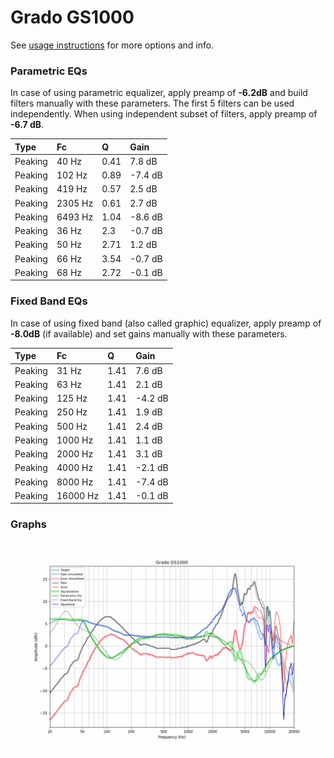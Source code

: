 # Grado GS1000
See [usage instructions](https://github.com/jaakkopasanen/AutoEq#usage) for more options and info.

### Parametric EQs
In case of using parametric equalizer, apply preamp of **-6.2dB** and build filters manually
with these parameters. The first 5 filters can be used independently.
When using independent subset of filters, apply preamp of **-6.7 dB**.

| Type    | Fc      |    Q | Gain    |
|:--------|:--------|:-----|:--------|
| Peaking | 40 Hz   | 0.41 | 7.8 dB  |
| Peaking | 102 Hz  | 0.89 | -7.4 dB |
| Peaking | 419 Hz  | 0.57 | 2.5 dB  |
| Peaking | 2305 Hz | 0.61 | 2.7 dB  |
| Peaking | 6493 Hz | 1.04 | -8.6 dB |
| Peaking | 36 Hz   | 2.3  | -0.7 dB |
| Peaking | 50 Hz   | 2.71 | 1.2 dB  |
| Peaking | 66 Hz   | 3.54 | -0.7 dB |
| Peaking | 68 Hz   | 2.72 | -0.1 dB |

### Fixed Band EQs
In case of using fixed band (also called graphic) equalizer, apply preamp of **-8.0dB**
(if available) and set gains manually with these parameters.

| Type    | Fc       |    Q | Gain    |
|:--------|:---------|:-----|:--------|
| Peaking | 31 Hz    | 1.41 | 7.6 dB  |
| Peaking | 63 Hz    | 1.41 | 2.1 dB  |
| Peaking | 125 Hz   | 1.41 | -4.2 dB |
| Peaking | 250 Hz   | 1.41 | 1.9 dB  |
| Peaking | 500 Hz   | 1.41 | 2.4 dB  |
| Peaking | 1000 Hz  | 1.41 | 1.1 dB  |
| Peaking | 2000 Hz  | 1.41 | 3.1 dB  |
| Peaking | 4000 Hz  | 1.41 | -2.1 dB |
| Peaking | 8000 Hz  | 1.41 | -7.4 dB |
| Peaking | 16000 Hz | 1.41 | -0.1 dB |

### Graphs
![](./Grado%20GS1000.png)